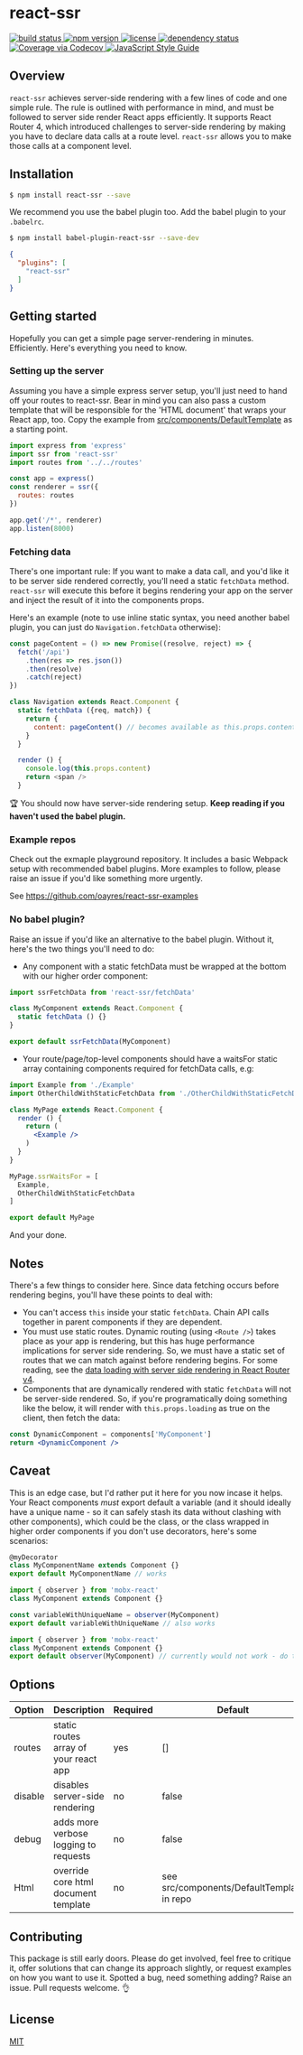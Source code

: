 # react-ssr

<a href="https://travis-ci.org/oayres/react-ssr">
  <img src="https://api.travis-ci.org/oayres/react-ssr.svg?branch=master" alt="build status">
</a>
<a href="https://www.npmjs.com/package/react-ssr">
  <img src="https://img.shields.io/npm/v/react-ssr.svg" alt="npm version">
</a>
<a href="https://github.com/oayres/react-ssr/blob/master/LICENSE.md">
  <img src="https://img.shields.io/npm/l/react-ssr.svg" alt="license">
</a>
<a href="https://david-dm.org/oayres/react-ssr">
  <img src="https://david-dm.org/oayres/react-ssr/status.svg" alt="dependency status">
</a>
<a href="https://codecov.io/github/oayres/react-ssr?branch=master">
  <img src="https://codecov.io/gh/oayres/react-ssr/branch/master/graph/badge.svg" alt="Coverage via Codecov" />
</a>
<a href="https://standardjs.com">
  <img src="https://img.shields.io/badge/code_style-standard-brightgreen.svg" alt="JavaScript Style Guide" />
</a>
<br>

## Overview

`react-ssr` achieves server-side rendering with a few lines of code and one simple rule. The rule is outlined with performance in mind, and must be followed to server side render React apps efficiently. It supports React Router 4, which introduced challenges to server-side rendering by making you have to declare data calls at a route level. `react-ssr` allows you to make those calls at a component level.

## Installation

```sh
$ npm install react-ssr --save
```

We recommend you use the babel plugin too. Add the babel plugin to your `.babelrc`.
```sh
$ npm install babel-plugin-react-ssr --save-dev
```
```json
{
  "plugins": [
    "react-ssr"
  ]
}
```

## Getting started

Hopefully you can get a simple page server-rendering in minutes. Efficiently. Here's everything you need to know.

### Setting up the server

Assuming you have a simple express server setup, you'll just need to hand off your routes to react-ssr. Bear in mind you can also pass a custom template that will be responsible for the 'HTML document' that wraps your React app, too. Copy the example from [src/components/DefaultTemplate](https://github.com/oayres/react-ssr/blob/master/src/components/DefaultTemplate/DefaultTemplate.js) as a starting point.

```js
import express from 'express'
import ssr from 'react-ssr'
import routes from '../../routes'

const app = express()
const renderer = ssr({
  routes: routes
})

app.get('/*', renderer)
app.listen(8000)
```

### Fetching data

There's one important rule: If you want to make a data call, and you'd like it to be server side rendered correctly, you'll need a static `fetchData` method. `react-ssr` will execute this before it begins rendering your app on the server and inject the result of it into the components props.

Here's an example (note to use inline static syntax, you need another babel plugin, you can just do `Navigation.fetchData` otherwise):
```js
const pageContent = () => new Promise((resolve, reject) => {
  fetch('/api')
    .then(res => res.json())
    .then(resolve)
    .catch(reject)
})

class Navigation extends React.Component {
  static fetchData ({req, match}) {
    return {
      content: pageContent() // becomes available as this.props.content
    }
  }

  render () {
    console.log(this.props.content)
    return <span />
  }
```

🏆 You should now have server-side rendering setup. **Keep reading if you haven't used the babel plugin.**

### Example repos

Check out the exmaple playground repository. It includes a basic Webpack setup with recommended babel plugins. More examples to follow, please raise an issue if you'd like something more urgently.

See https://github.com/oayres/react-ssr-examples

### No babel plugin?

Raise an issue if you'd like an alternative to the babel plugin. Without it, here's the two things you'll need to do:

- Any component with a static fetchData must be wrapped at the bottom with our higher order component:
```jsx
import ssrFetchData from 'react-ssr/fetchData'

class MyComponent extends React.Component {
  static fetchData () {}
}

export default ssrFetchData(MyComponent)
```

- Your route/page/top-level components should have a waitsFor static array containing components required for fetchData calls, e.g:
```jsx
import Example from './Example'
import OtherChildWithStaticFetchData from './OtherChildWithStaticFetchData'

class MyPage extends React.Component {
  render () {
    return (
      <Example />
    )
  }
}

MyPage.ssrWaitsFor = [
  Example,
  OtherChildWithStaticFetchData
]

export default MyPage
```

And your done.

## Notes

There's a few things to consider here. Since data fetching occurs before rendering begins, you'll have these points to deal with:

- You can't access `this` inside your static `fetchData`. Chain API calls together in parent components if they are dependent.
- You must use static routes. Dynamic routing (using `<Route />`) takes place as your app is rendering, but this has huge performance implications for server side rendering. So, we must have a static set of routes that we can match against before rendering begins. For some reading, see the [data loading with server side rendering in React Router v4](https://reacttraining.com/react-router/web/guides/server-rendering).
- Components that are dynamically rendered with static `fetchData` will not be server-side rendered. So, if you're programatically doing something like the below, it will render with `this.props.loading` as true on the client, then fetch the data:
```jsx
const DynamicComponent = components['MyComponent']
return <DynamicComponent />
```

## Caveat

This is an edge case, but I'd rather put it here for you now incase it helps. Your React components _must_ export default a variable (and it should ideally have a unique name - so it can safely stash its data without clashing with other components), which could be the class, or the class wrapped in higher order components if you don't use decorators, here's some scenarios:

```jsx
@myDecorator
class MyComponentName extends Component {}
export default MyComponentName // works
```

```jsx
import { observer } from 'mobx-react'
class MyComponent extends Component {}

const variableWithUniqueName = observer(MyComponent)
export default variableWithUniqueName // also works
```

```jsx
import { observer } from 'mobx-react'
class MyComponent extends Component {}
export default observer(MyComponent) // currently would not work - do the above instead
```

## Options

| Option        | Description                                  | Required | Default                                    |
| ------------- | -------------------------------------------- | -------- | ------------------------------------------ |
| routes        | static routes array of your react app        | yes      | []                                         |
| disable       | disables server-side rendering               | no       | false                                      |
| debug         | adds more verbose logging to requests        | no       | false                                      |
| Html          | override core html document template         | no       | see src/components/DefaultTemplate in repo |

## Contributing

This package is still early doors. Please do get involved, feel free to critique it, offer solutions that can change its approach slightly, or request examples on how you want to use it. Spotted a bug, need something adding? Raise an issue. Pull requests welcome. 👌

## License

[MIT](https://github.com/oayres/react-ssr/blob/master/LICENSE.md)

